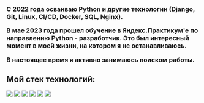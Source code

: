 <h3>
С 2022 года осваиваю Python и другие технологии (Django, Git, Linux, CI/CD, Docker, SQL, Nginx). 

В мае 2023 года прошел обучение в Яндекс.Практикум'е по направлению Python - разработчик. Это был интересный момент в моей жизни, на котором я не останавливаюсь.

В настоящее время я активно занимаюсь поиском работы.
</h3>

## Мой стек технологий:

<img src="https://img.shields.io/badge/Python-black?style=for-the-badge&logo=Python&logoColor=White"/>                                                                <img src="https://img.shields.io/badge/Django-black?style=for-the-badge&logo=Django&logoColor=092E20"/>                                                                   <img src="https://img.shields.io/badge/Git-black?style=for-the-badge&logo=Git&logoColor=F05032"/>                                                                          <img src="https://img.shields.io/badge/HTML5-black?style=for-the-badge&logo=HTML5&logoColor=E34F26"/>
    <img src="https://img.shields.io/badge/SQL-black?style=for-the-badge&logo=SQL&logoColor=blue">
     <img src="https://img.shields.io/badge/Docker-black?style=for-the-badge&logo=Docker&logoColor=white">
